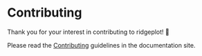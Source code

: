 # Contributing

Thank you for your interest in contributing to ridgeplot! 🚀

Please read the
[Contributing](https://ridgeplot.readthedocs.io/en/latest/development/contributing.html) guidelines
in the documentation site.
